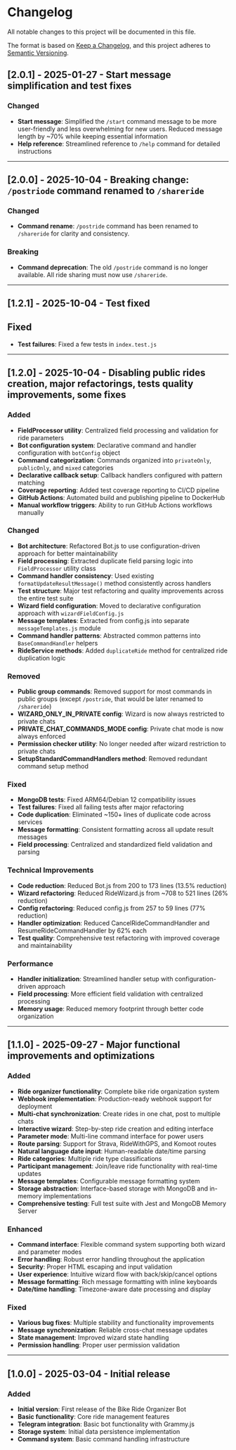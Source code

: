 # Changelog

All notable changes to this project will be documented in this file.

The format is based on [Keep a Changelog](https://keepachangelog.com/en/1.0.0/),
and this project adheres to [Semantic Versioning](https://semver.org/spec/v2.0.0.html).

## [2.0.1] - 2025-01-27 - Start message simplification and test fixes

### Changed
- **Start message**: Simplified the `/start` command message to be more user-friendly and less overwhelming for new users. Reduced message length by ~70% while keeping essential information
- **Help reference**: Streamlined reference to `/help` command for detailed instructions

---

## [2.0.0] - 2025-10-04 - Breaking change: `/postriode` command renamed to `/shareride`

### Changed
- **Command rename**: `/postride` command has been renamed to `/shareride` for clarity and consistency.

### Breaking
- **Command deprecation**: The old `/postride` command is no longer available. All ride sharing must now use `/shareride`.

---

## [1.2.1] - 2025-10-04 - Test fixed

## Fixed
- **Test failures**: Fixed a few tests in `index.test.js`

---

## [1.2.0] - 2025-10-04 - Disabling public rides creation, major refactorings, tests quality improvements, some fixes

### Added
- **FieldProcessor utility**: Centralized field processing and validation for ride parameters
- **Bot configuration system**: Declarative command and handler configuration with `botConfig` object
- **Command categorization**: Commands organized into `privateOnly`, `publicOnly`, and `mixed` categories
- **Declarative callback setup**: Callback handlers configured with pattern matching
- **Coverage reporting**: Added test coverage reporting to CI/CD pipeline
- **GitHub Actions**: Automated build and publishing pipeline to DockerHub
- **Manual workflow triggers**: Ability to run GitHub Actions workflows manually

### Changed
- **Bot architecture**: Refactored Bot.js to use configuration-driven approach for better maintainability
- **Field processing**: Extracted duplicate field parsing logic into `FieldProcessor` utility class
- **Command handler consistency**: Used existing `formatUpdateResultMessage()` method consistently across handlers
- **Test structure**: Major test refactoring and quality improvements across the entire test suite
- **Wizard field configuration**: Moved to declarative configuration approach with `wizardFieldConfig.js`
- **Message templates**: Extracted from config.js into separate `messageTemplates.js` module
- **Command handler patterns**: Abstracted common patterns into `BaseCommandHandler` helpers
- **RideService methods**: Added `duplicateRide` method for centralized ride duplication logic

### Removed
- **Public group commands**: Removed support for most commands in public groups (except `/postride`, that would be later renamed to `/shareride`)
- **WIZARD_ONLY_IN_PRIVATE config**: Wizard is now always restricted to private chats
- **PRIVATE_CHAT_COMMANDS_MODE config**: Private chat mode is now always enforced
- **Permission checker utility**: No longer needed after wizard restriction to private chats
- **SetupStandardCommandHandlers method**: Removed redundant command setup method

### Fixed
- **MongoDB tests**: Fixed ARM64/Debian 12 compatibility issues
- **Test failures**: Fixed all failing tests after major refactoring
- **Code duplication**: Eliminated ~150+ lines of duplicate code across services
- **Message formatting**: Consistent formatting across all update result messages
- **Field processing**: Centralized and standardized field validation and parsing

### Technical Improvements
- **Code reduction**: Reduced Bot.js from 200 to 173 lines (13.5% reduction)
- **Wizard refactoring**: Reduced RideWizard.js from ~708 to 521 lines (26% reduction)
- **Config refactoring**: Reduced config.js from 257 to 59 lines (77% reduction)
- **Handler optimization**: Reduced CancelRideCommandHandler and ResumeRideCommandHandler by 62% each
- **Test quality**: Comprehensive test refactoring with improved coverage and maintainability

### Performance
- **Handler initialization**: Streamlined handler setup with configuration-driven approach
- **Field processing**: More efficient field validation with centralized processing
- **Memory usage**: Reduced memory footprint through better code organization

---

## [1.1.0] - 2025-09-27 - Major functional improvements and optimizations

### Added
- **Ride organizer functionality**: Complete bike ride organization system
- **Webhook implementation**: Production-ready webhook support for deployment
- **Multi-chat synchronization**: Create rides in one chat, post to multiple chats
- **Interactive wizard**: Step-by-step ride creation and editing interface
- **Parameter mode**: Multi-line command interface for power users
- **Route parsing**: Support for Strava, RideWithGPS, and Komoot routes
- **Natural language date input**: Human-readable date/time parsing
- **Ride categories**: Multiple ride type classifications
- **Participant management**: Join/leave ride functionality with real-time updates
- **Message templates**: Configurable message formatting system
- **Storage abstraction**: Interface-based storage with MongoDB and in-memory implementations
- **Comprehensive testing**: Full test suite with Jest and MongoDB Memory Server

### Enhanced
- **Command interface**: Flexible command system supporting both wizard and parameter modes
- **Error handling**: Robust error handling throughout the application
- **Security**: Proper HTML escaping and input validation
- **User experience**: Intuitive wizard flow with back/skip/cancel options
- **Message formatting**: Rich message formatting with inline keyboards
- **Date/time handling**: Timezone-aware date processing and display

### Fixed
- **Various bug fixes**: Multiple stability and functionality improvements
- **Message synchronization**: Reliable cross-chat message updates
- **State management**: Improved wizard state handling
- **Permission handling**: Proper user permission validation

---

## [1.0.0] - 2025-03-04 - Initial release

### Added
- **Initial version**: First release of the Bike Ride Organizer Bot
- **Basic functionality**: Core ride management features
- **Telegram integration**: Basic bot functionality with Grammy.js
- **Storage system**: Initial data persistence implementation
- **Command system**: Basic command handling infrastructure
